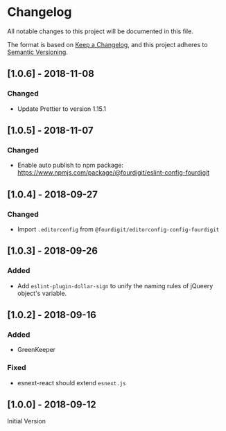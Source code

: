 # Changelog
All notable changes to this project will be documented in this file.

The format is based on [Keep a Changelog](https://keepachangelog.com/en/1.0.0/),
and this project adheres to [Semantic Versioning](https://semver.org/spec/v2.0.0.html).

## [1.0.6] - 2018-11-08

### Changed

- Update Prettier to version 1.15.1

## [1.0.5] - 2018-11-07

### Changed

- Enable auto publish to npm package: https://www.npmjs.com/package/@fourdigit/eslint-config-fourdigit

## [1.0.4] - 2018-09-27

### Changed

- Import `.editorconfig` from `@fourdigit/editorconfig-config-fourdigit`

## [1.0.3] - 2018-09-26

### Added

- Add `eslint-plugin-dollar-sign` to unify the naming rules of jQueery object's variable.

## [1.0.2] - 2018-09-16

### Added

- GreenKeeper

### Fixed

- esnext-react should extend `esnext.js`

## [1.0.0] - 2018-09-12

Initial Version
